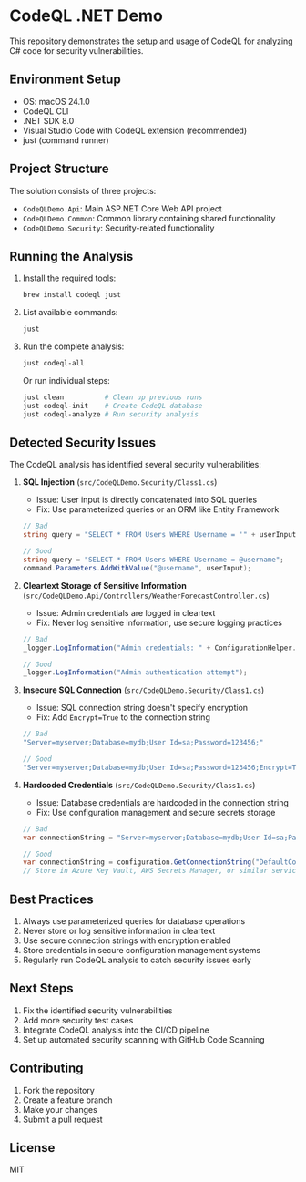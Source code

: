 # CodeQL .NET Demo

This repository demonstrates the setup and usage of CodeQL for analyzing C# code for security vulnerabilities.

## Environment Setup

- OS: macOS 24.1.0
- CodeQL CLI
- .NET SDK 8.0
- Visual Studio Code with CodeQL extension (recommended)
- just (command runner)

## Project Structure

The solution consists of three projects:
- `CodeQLDemo.Api`: Main ASP.NET Core Web API project
- `CodeQLDemo.Common`: Common library containing shared functionality
- `CodeQLDemo.Security`: Security-related functionality

## Running the Analysis

1. Install the required tools:
   ```bash
   brew install codeql just
   ```

2. List available commands:
   ```bash
   just
   ```

3. Run the complete analysis:
   ```bash
   just codeql-all
   ```

   Or run individual steps:
   ```bash
   just clean          # Clean up previous runs
   just codeql-init    # Create CodeQL database
   just codeql-analyze # Run security analysis
   ```

## Detected Security Issues

The CodeQL analysis has identified several security vulnerabilities:

1. **SQL Injection** (`src/CodeQLDemo.Security/Class1.cs`)
   - Issue: User input is directly concatenated into SQL queries
   - Fix: Use parameterized queries or an ORM like Entity Framework
   ```csharp
   // Bad
   string query = "SELECT * FROM Users WHERE Username = '" + userInput + "'";
   
   // Good
   string query = "SELECT * FROM Users WHERE Username = @username";
   command.Parameters.AddWithValue("@username", userInput);
   ```

2. **Cleartext Storage of Sensitive Information** (`src/CodeQLDemo.Api/Controllers/WeatherForecastController.cs`)
   - Issue: Admin credentials are logged in cleartext
   - Fix: Never log sensitive information, use secure logging practices
   ```csharp
   // Bad
   _logger.LogInformation("Admin credentials: " + ConfigurationHelper.GetAdminCredentials());
   
   // Good
   _logger.LogInformation("Admin authentication attempt");
   ```

3. **Insecure SQL Connection** (`src/CodeQLDemo.Security/Class1.cs`)
   - Issue: SQL connection string doesn't specify encryption
   - Fix: Add `Encrypt=True` to the connection string
   ```csharp
   // Bad
   "Server=myserver;Database=mydb;User Id=sa;Password=123456;"
   
   // Good
   "Server=myserver;Database=mydb;User Id=sa;Password=123456;Encrypt=True;"
   ```

4. **Hardcoded Credentials** (`src/CodeQLDemo.Security/Class1.cs`)
   - Issue: Database credentials are hardcoded in the connection string
   - Fix: Use configuration management and secure secrets storage
   ```csharp
   // Bad
   var connectionString = "Server=myserver;Database=mydb;User Id=sa;Password=123456;";
   
   // Good
   var connectionString = configuration.GetConnectionString("DefaultConnection");
   // Store in Azure Key Vault, AWS Secrets Manager, or similar service
   ```

## Best Practices

1. Always use parameterized queries for database operations
2. Never store or log sensitive information in cleartext
3. Use secure connection strings with encryption enabled
4. Store credentials in secure configuration management systems
5. Regularly run CodeQL analysis to catch security issues early

## Next Steps

1. Fix the identified security vulnerabilities
2. Add more security test cases
3. Integrate CodeQL analysis into the CI/CD pipeline
4. Set up automated security scanning with GitHub Code Scanning

## Contributing

1. Fork the repository
2. Create a feature branch
3. Make your changes
4. Submit a pull request

## License

MIT 